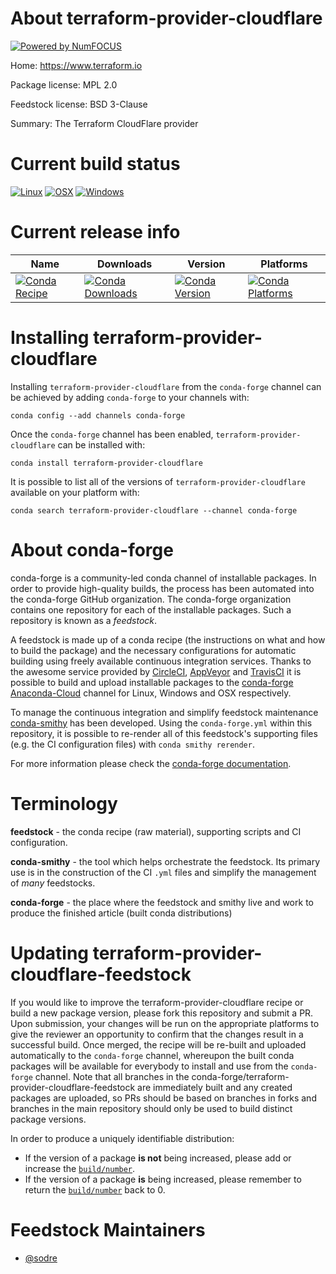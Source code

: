 About terraform-provider-cloudflare
===================================

[![Powered by NumFOCUS](https://img.shields.io/badge/powered%20by-NumFOCUS-orange.svg?style=flat&colorA=E1523D&colorB=007D8A)](http://numfocus.org)

Home: https://www.terraform.io

Package license: MPL 2.0

Feedstock license: BSD 3-Clause

Summary: The Terraform CloudFlare provider



Current build status
====================

[![Linux](https://img.shields.io/circleci/project/github/conda-forge/terraform-provider-cloudflare-feedstock/master.svg?label=Linux)](https://circleci.com/gh/conda-forge/terraform-provider-cloudflare-feedstock)
[![OSX](https://img.shields.io/travis/conda-forge/terraform-provider-cloudflare-feedstock/master.svg?label=macOS)](https://travis-ci.org/conda-forge/terraform-provider-cloudflare-feedstock)
[![Windows](https://img.shields.io/appveyor/ci/conda-forge/terraform-provider-cloudflare-feedstock/master.svg?label=Windows)](https://ci.appveyor.com/project/conda-forge/terraform-provider-cloudflare-feedstock/branch/master)

Current release info
====================

| Name | Downloads | Version | Platforms |
| --- | --- | --- | --- |
| [![Conda Recipe](https://img.shields.io/badge/recipe-terraform--provider--cloudflare-green.svg)](https://anaconda.org/conda-forge/terraform-provider-cloudflare) | [![Conda Downloads](https://img.shields.io/conda/dn/conda-forge/terraform-provider-cloudflare.svg)](https://anaconda.org/conda-forge/terraform-provider-cloudflare) | [![Conda Version](https://img.shields.io/conda/vn/conda-forge/terraform-provider-cloudflare.svg)](https://anaconda.org/conda-forge/terraform-provider-cloudflare) | [![Conda Platforms](https://img.shields.io/conda/pn/conda-forge/terraform-provider-cloudflare.svg)](https://anaconda.org/conda-forge/terraform-provider-cloudflare) |

Installing terraform-provider-cloudflare
========================================

Installing `terraform-provider-cloudflare` from the `conda-forge` channel can be achieved by adding `conda-forge` to your channels with:

```
conda config --add channels conda-forge
```

Once the `conda-forge` channel has been enabled, `terraform-provider-cloudflare` can be installed with:

```
conda install terraform-provider-cloudflare
```

It is possible to list all of the versions of `terraform-provider-cloudflare` available on your platform with:

```
conda search terraform-provider-cloudflare --channel conda-forge
```


About conda-forge
=================

conda-forge is a community-led conda channel of installable packages.
In order to provide high-quality builds, the process has been automated into the
conda-forge GitHub organization. The conda-forge organization contains one repository
for each of the installable packages. Such a repository is known as a *feedstock*.

A feedstock is made up of a conda recipe (the instructions on what and how to build
the package) and the necessary configurations for automatic building using freely
available continuous integration services. Thanks to the awesome service provided by
[CircleCI](https://circleci.com/), [AppVeyor](https://www.appveyor.com/)
and [TravisCI](https://travis-ci.org/) it is possible to build and upload installable
packages to the [conda-forge](https://anaconda.org/conda-forge)
[Anaconda-Cloud](https://anaconda.org/) channel for Linux, Windows and OSX respectively.

To manage the continuous integration and simplify feedstock maintenance
[conda-smithy](https://github.com/conda-forge/conda-smithy) has been developed.
Using the ``conda-forge.yml`` within this repository, it is possible to re-render all of
this feedstock's supporting files (e.g. the CI configuration files) with ``conda smithy rerender``.

For more information please check the [conda-forge documentation](https://conda-forge.org/docs/).

Terminology
===========

**feedstock** - the conda recipe (raw material), supporting scripts and CI configuration.

**conda-smithy** - the tool which helps orchestrate the feedstock.
                   Its primary use is in the construction of the CI ``.yml`` files
                   and simplify the management of *many* feedstocks.

**conda-forge** - the place where the feedstock and smithy live and work to
                  produce the finished article (built conda distributions)


Updating terraform-provider-cloudflare-feedstock
================================================

If you would like to improve the terraform-provider-cloudflare recipe or build a new
package version, please fork this repository and submit a PR. Upon submission,
your changes will be run on the appropriate platforms to give the reviewer an
opportunity to confirm that the changes result in a successful build. Once
merged, the recipe will be re-built and uploaded automatically to the
`conda-forge` channel, whereupon the built conda packages will be available for
everybody to install and use from the `conda-forge` channel.
Note that all branches in the conda-forge/terraform-provider-cloudflare-feedstock are
immediately built and any created packages are uploaded, so PRs should be based
on branches in forks and branches in the main repository should only be used to
build distinct package versions.

In order to produce a uniquely identifiable distribution:
 * If the version of a package **is not** being increased, please add or increase
   the [``build/number``](https://conda.io/docs/user-guide/tasks/build-packages/define-metadata.html#build-number-and-string).
 * If the version of a package **is** being increased, please remember to return
   the [``build/number``](https://conda.io/docs/user-guide/tasks/build-packages/define-metadata.html#build-number-and-string)
   back to 0.

Feedstock Maintainers
=====================

* [@sodre](https://github.com/sodre/)

